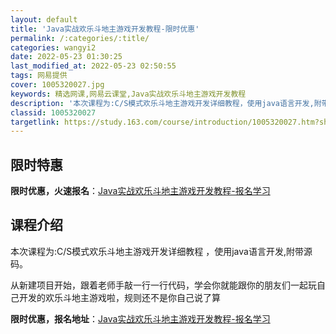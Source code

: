 ```yaml
---
layout: default
title: 'Java实战欢乐斗地主游戏开发教程-限时优惠'
permalink: /:categories/:title/
categories: wangyi2
date: 2022-05-23 01:30:25
last_modified_at: 2022-05-23 02:50:55
tags: 网易提供
cover: 1005320027.jpg
keywords: 精选网课,网易云课堂,Java实战欢乐斗地主游戏开发教程
description: '本次课程为:C/S模式欢乐斗地主游戏开发详细教程，使用java语言开发,附带源码。从新建项目开始，跟着老师手敲一行一行代'
classid: 1005320027
targetlink: https://study.163.com/course/introduction/1005320027.htm?share=1&shareId=1025206652&utm_campaign=share&utm_medium=iphoneShare&utm_source=&utm_u=1025206652
---
```


## 限时特惠

**限时优惠，火速报名**：[Java实战欢乐斗地主游戏开发教程-报名学习](https://study.163.com/course/introduction/1005320027.htm?share=1&shareId=1025206652&utm_campaign=share&utm_medium=iphoneShare&utm_source=&utm_u=1025206652)

## 课程介绍

本次课程为:C/S模式欢乐斗地主游戏开发详细教程 ，使用java语言开发,附带源码。

       

从新建项目开始，跟着老师手敲一行一行代码，学会你就能跟你的朋友们一起玩自己开发的欢乐斗地主游戏啦，规则还不是你自己说了算

**限时优惠，报名地址**：[Java实战欢乐斗地主游戏开发教程-报名学习](https://study.163.com/course/introduction/1005320027.htm?share=1&shareId=1025206652&utm_campaign=share&utm_medium=iphoneShare&utm_source=&utm_u=1025206652)

